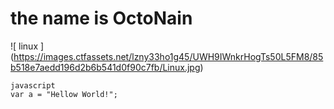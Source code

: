 # the name is OctoNain
![ linux ] (https://images.ctfassets.net/lzny33ho1g45/UWH9IWnkrHogTs50L5FM8/85b518e7aedd196d2b6b541d0f90c7fb/Linux.jpg)
```
javascript
var a = "Hellow World!";
